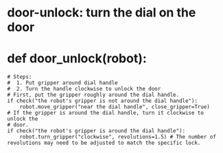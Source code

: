 # door-unlock: turn the dial on the door
# def door_unlock(robot):
    # Steps:
    #  1. Put gripper around dial handle
    #  2. Turn the handle clockwise to unlock the door
    # First, put the gripper roughly around the dial handle.
    if check("the robot's gripper is not around the dial handle"):
        robot.move_gripper("near the dial handle", close_gripper=True)
    # If the gripper is around the dial handle, turn it clockwise to unlock the
    # door.
    if check("the robot's gripper is around the dial handle"):
        robot.turn_gripper("clockwise", revolutions=1.5) # The number of revolutions may need to be adjusted to match the specific lock.